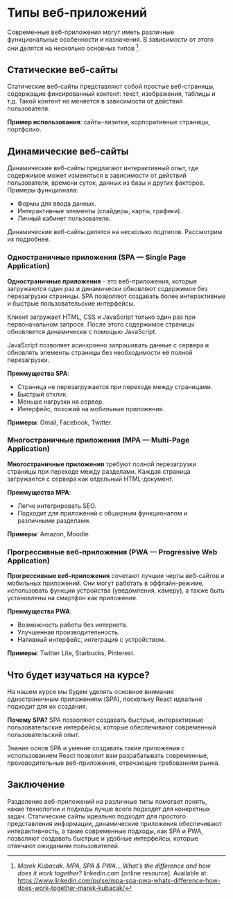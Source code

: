 # Типы веб-приложений

Современные веб-приложения могут иметь различные функциональные особенности и назначения. В зависимости от этого они делятся на несколько основных типов [^1].

## Статические веб-сайты

Статические веб-сайты представляют собой простые веб-страницы, содержащие фиксированный контент: текст, изображения, таблицы и т.д. Такой контент не меняется в зависимости от действий пользователя.

**Пример использования**: сайты-визитки, корпоративные страницы, портфолио.

## Динамические веб-сайты

Динамические веб-сайты предлагают интерактивный опыт, где содержимое может изменяться в зависимости от действий пользователя, времени суток, данных из базы и других факторов.
Примеры функционала:

- Формы для ввода данных.
- Интерактивные элементы (слайдеры, карты, графики).
- Личный кабинет пользователя.

Динамические веб-сайты делятся на несколько подтипов. Рассмотрим их подробнее.

### Одностраничные приложения (SPA — Single Page Application)

**Одностраничные приложения** - это веб-приложения, которые загружаются один раз и динамически обновляют содержимое без перезагрузки страницы. SPA позволяют создавать более интерактивные и быстрые пользовательские интерфейсы.

Клиент загружает HTML, CSS и JavaScript только один раз при первоначальном запросе. После этого содержимое страницы обновляется динамически с помощью JavaScript.

JavaScript позволяет асинхронно запрашивать данные с сервера и обновлять элементы страницы без необходимости её полной перезагрузки.

**Преимущества SPA**:

- Страница не перезагружается при переходе между страницами.
- Быстрый отклик.
- Меньше нагрузки на сервер.
- Интерфейс, похожий на мобильные приложения.

**Примеры**: Gmail, Facebook, Twitter.

### Многостраничные приложения (MPA — Multi-Page Application)

**Многостраничные приложения** требуют полной перезагрузки страницы при переходе между разделами. Каждая страница загружается с сервера как отдельный HTML-документ.

**Преимущества MPA**:

- Легче интегрировать SEO.
- Подходит для приложений с обширным функционалом и различными разделами.

**Примеры**: Amazon, Moodle.

### Прогрессивные веб-приложения (PWA — Progressive Web Application)

**Прогрессивные веб-приложения** сочетают лучшие черты веб-сайтов и мобильных приложений. Они могут работать в оффлайн-режиме, использовать функции устройства (уведомления, камеру), а также быть установлены на смартфон как приложение.

**Преимущества PWA**:

- Возможность работы без интернета.
- Улучшенная производительность.
- Нативный интерфейс, интеграция с устройством.

**Примеры**: Twitter Lite, Starbucks, Pinterest.

## Что будет изучаться на курсе?

На нашем курсе мы будем уделять основное внимание одностраничным приложениям (SPA), поскольку React идеально подходит для их создания.

**Почему SPA?** SPA позволяют создавать быстрые, интерактивные пользовательские интерфейсы, которые обеспечивают современный пользовательский опыт.

Знание основ SPA и умение создавать такие приложения с использованием React позволит вам разрабатывать современные, производительные веб-приложения, отвечающие требованиям рынка.

## Заключение

Разделение веб-приложений на различные типы помогает понять, какие технологии и подходы лучше всего подходят для конкретных задач. Статические сайты идеально подходят для простого представления информации, динамические приложения обеспечивают интерактивность, а такие современные подходы, как SPA и PWA, позволяют создавать быстрые и удобные интерфейсы, которые отвечают ожиданиям пользователей.

[^1]: _Marek Kubacak. MPA, SPA & PWA… What’s the difference and how does it work together?_ linkedin.com [online resource]. Available at: https://www.linkedin.com/pulse/mpa-spa-pwa-whats-difference-how-does-work-together-marek-kubacak/
